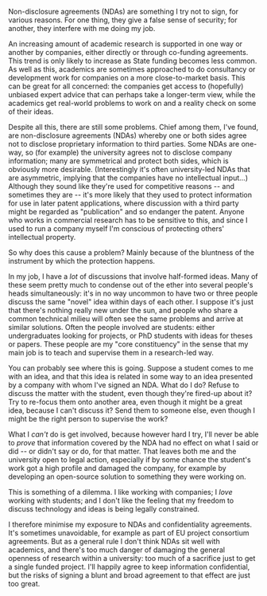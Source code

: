 <html><body><p>Non-disclosure agreements (NDAs) are something I try not to sign, for various reasons. For one thing, they give a false sense of security; for another, they interfere with me doing my job.

<!--more-->

An increasing amount of academic research is supported in one way or another by companies, either directly or through co-funding agreements. This trend is only likely to increase as State funding becomes less common. As well as this, academics are sometimes approached to do consultancy or development work for companies on a more close-to-market basis. This can be great for all concerned: the companies get access to (hopefully) unbiased expert advice that can perhaps take a longer-term view, while the academics get real-world problems to work on and a reality check on some of their ideas.

Despite all this, there are still some problems. Chief among them, I've found, are non-disclosure agreements (NDAs) whereby one or both sides agree not to disclose proprietary information to third parties. Some NDAs are one-way, so (for example) the university agrees not to disclose company information; many are symmetrical and protect both sides, which is obviously more desirable. (Interestingly it's often university-led NDAs that are asymmetric, implying that the companies have no intellectual input...) Although they sound like they're used for competitive reasons -- and sometimes they are -- it's more likely that they used to protect information for use in later patent applications, where discussion with a third party might be regarded as "publication" and so endanger the patent. Anyone who works in commercial research has to be sensitive to this, and since I used to run a company myself I'm conscious of protecting others' intellectual property.

So why does this cause a problem? Mainly because of the bluntness of the instrument by which the protection happens.

In my job, I have a <em>lot</em> of discussions that involve half-formed ideas. Many of these seem pretty much to condense out of the ether into several people's heads simultaneously: it's in no way uncommon to have two or three people discuss the same "novel" idea within days of each other. I suppose it's just that there's nothing really new under the sun, and people who share a common technical milieu will often see the same problems and arrive at similar solutions. Often the people involved are students: either undergraduates looking for projects, or PhD students with ideas for theses or papers. These people are my "core constituency" in the sense that my main job is to teach and supervise them in a research-led way.

You can probably see where this is going. Suppose a student comes to me with an idea, and that this idea is related in some way to an idea presented by a company with whom I've signed an NDA. What do I do? Refuse to discuss the matter with the student, even though they're fired-up about it? Try to re-focus them onto another area, even though it might be a great idea, because I can't discuss it? Send them to someone else, even though I might be the right person to supervise the work?

What I <em>can't</em> do is get involved, because however hard I try, I'll never be able to <em>prove</em> that information covered by the NDA had no effect on what I said or did -- or didn't say or do, for that matter. That leaves both me and the university open to legal action, especially if by some chance the student's work got a high profile and damaged the company, for example by developing an open-source solution to something they were working on.

This is something of a dilemma. I like working with companies; I <em>love</em> working with students; and I don't like the feeling that my freedom to discuss technology and ideas is being legally constrained.

I therefore minimise my exposure to NDAs and confidentiality agreements. It's sometimes unavoidable, for example as part of EU project consortium agreements. But as a general rule I don't think NDAs sit well with academics, and there's too much danger of damaging the general openness of research within a university: too much of a sacrifice just to get a single funded project. I'll happily agree to keep information confidential, but the risks of signing a blunt and broad agreement to that effect are just too great.</p></body></html>